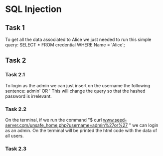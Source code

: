 # SQL Injection

## Task 1
To get all the data associated to Alice we just needed to run this simple query: SELECT * FROM credential WHERE Name = 'Alice';

## Task 2

### Task 2.1
To login as the admin we can just insert on the username the following sentence: admin' OR '
This will change the query so that the hashed password is irrelevant.

### Task 2.2
On the terminal, if we run the command "$ curl www.seed-server.com/unsafe_home.php?username=admin%27or%27 " we can login as an admin. On the terminal will be printed the html code with the data of all users.

### Task 2.3


